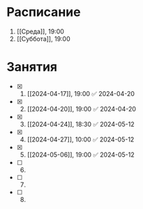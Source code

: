 # Расписание
1) [[Среда]], 19:00
2) [[Суббота]], 19:00

# Занятия
- [x] 1) [[2024-04-17]], 19:00 ✅ 2024-04-20
- [x] 2) [[2024-04-20]], 19:00 ✅ 2024-04-20
- [x] 3) [[2024-04-24]], 18:30 ✅ 2024-05-12
- [x] 4) [[2024-04-27]], 10:00 ✅ 2024-05-12
- [x] 5) [[2024-05-06]], 19:00 ✅ 2024-05-12
- [ ] 6)
- [ ] 7)
- [ ] 8)